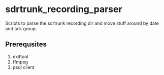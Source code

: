 # sdrtrunk_recording_parser
Scripts to parse the sdrtrunk recording dir and move stuff around by date and talk group.

## Prerequsites
1. exiftool
1. ffmpeg
1. psql client

